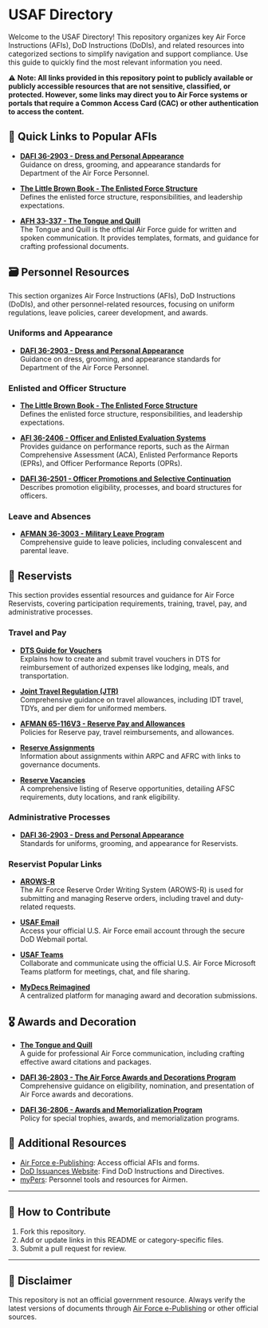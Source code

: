 # USAF Directory

Welcome to the USAF Directory! This repository organizes key Air Force Instructions (AFIs), DoD Instructions (DoDIs), and related resources into categorized sections to simplify navigation and support compliance. Use this guide to quickly find the most relevant information you need.

⚠️ **Note: All links provided in this repository point to publicly available or publicly accessible resources that are not sensitive, classified, or protected. However, some links may direct you to Air Force systems or portals that require a Common Access Card (CAC) or other authentication to access the content.**

## 🔑 Quick Links to Popular AFIs

- **[DAFI 36-2903 - Dress and Personal Appearance](http://static.e-publishing.af.mil/production/1/af_a1/publication/dafi36-2903/dafi36-2903.pdf)**  
  Guidance on dress, grooming, and appearance standards for Department of the Air Force Personnel.

- **[The Little Brown Book - The Enlisted Force Structure](https://www.doctrine.af.mil/Portals/61/documents/Airman_Development/BrownBook.pdf)**  
  Defines the enlisted force structure, responsibilities, and leadership expectations.

- **[AFH 33-337 - The Tongue and Quill](https://static.e-publishing.af.mil/production/1/saf_cn/publication/dafh33-337/afh33-337.pdf)**  
  The Tongue and Quill is the official Air Force guide for written and spoken communication. It provides templates, formats, and guidance for crafting professional documents.

## 🗃️ Personnel Resources

This section organizes Air Force Instructions (AFIs), DoD Instructions (DoDIs), and other personnel-related resources, focusing on uniform regulations, leave policies, career development, and awards.

### Uniforms and Appearance

- **[DAFI 36-2903 - Dress and Personal Appearance](http://static.e-publishing.af.mil/production/1/af_a1/publication/dafi36-2903/dafi36-2903.pdf)**  
  Guidance on dress, grooming, and appearance standards for Department of the Air Force Personnel.

### Enlisted and Officer Structure
- **[The Little Brown Book - The Enlisted Force Structure](https://www.doctrine.af.mil/Portals/61/documents/Airman_Development/BrownBook.pdf)**  
  Defines the enlisted force structure, responsibilities, and leadership expectations.

- **[AFI 36-2406 - Officer and Enlisted Evaluation Systems](https://static.e-publishing.af.mil/production/1/af_a1/publication/afi36-2406/afi36-2406.pdf)**  
  Provides guidance on performance reports, such as the Airman Comprehensive Assessment (ACA), Enlisted Performance Reports (EPRs), and Officer Performance Reports (OPRs).

- **[DAFI 36-2501 - Officer Promotions and Selective Continuation](https://static.e-publishing.af.mil/production/1/af_a1/publication/dafi36-2501/dafi36-2501.pdf)**  
  Describes promotion eligibility, processes, and board structures for officers.

### Leave and Absences
- **[AFMAN 36-3003 - Military Leave Program](https://www.e-publishing.af.mil/product-index/)**  
  Comprehensive guide to leave policies, including convalescent and parental leave.


## 🛫 Reservists

This section provides essential resources and guidance for Air Force Reservists, covering participation requirements, training, travel, pay, and administrative processes.

### Travel and Pay
- **[DTS Guide for Vouchers](https://media.defense.gov/2022/May/11/2002995240/-1/-1/0/DTS_Guide_3_Vouchers.PDF)**  
  Explains how to create and submit travel vouchers in DTS for reimbursement of authorized expenses like lodging, meals, and transportation.

- **[Joint Travel Regulation (JTR)](https://www.travel.dod.mil/Policy-Regulations/Joint-Travel-Regulations/)**  
  Comprehensive guidance on travel allowances, including IDT travel, TDYs, and per diem for uniformed members.

- **[AFMAN 65-116V3 - Reserve Pay and Allowances](https://static.e-publishing.af.mil/production/1/saf_fm/publication/afman65-116v3/afman65-116v3.pdf)**  
  Policies for Reserve pay, travel reimbursements, and allowances.

- **[Reserve Assignments](https://www.arpc.afrc.af.mil/Services/Assignments/)**  
  Information about assignments within ARPC and AFRC with links to governance documents.

- **[Reserve Vacancies](https://afmilpers.us.af.mil/RMVSNet40/SelectVacancies.aspx)**  
  A comprehensive listing of Reserve opportunities, detailing AFSC requirements, duty locations, and rank eligibility.

### Administrative Processes

- **[DAFI 36-2903 - Dress and Personal Appearance](http://static.e-publishing.af.mil/production/1/af_a1/publication/dafi36-2903/dafi36-2903.pdf)**  
  Standards for uniforms, grooming, and appearance for Reservists.

### Reservist Popular Links

- **[AROWS-R](https://arowsr.afrc.af.mil/arows-r)**  
  The Air Force Reserve Order Writing System (AROWS-R) is used for submitting and managing Reserve orders, including travel and duty-related requests.

- **[USAF Email](https://webmail.apps.mil)**  
  Access your official U.S. Air Force email account through the secure DoD Webmail portal.

- **[USAF Teams](https://dod.teams.microsoft.us/)**  
  Collaborate and communicate using the official U.S. Air Force Microsoft Teams platform for meetings, chat, and file sharing.

- **[MyDecs Reimagined](https://myfss.us.af.mil/USAFCommunity/s/mydecs-reimagined)**  
  A centralized platform for managing award and decoration submissions.


## 🎖️ Awards and Decoration

- **[The Tongue and Quill](https://www.airuniversity.af.edu/Portals/10/AFWIC/Tongue-and-Quill.pdf)**  
  A guide for professional Air Force communication, including crafting effective award citations and packages.

- **[DAFI 36-2803 - The Air Force Awards and Decorations Program](https://static.e-publishing.af.mil/production/1/af_a1/publication/dafi36-2803/dafi36-2803.pdf)**  
  Comprehensive guidance on eligibility, nomination, and presentation of Air Force awards and decorations.

- **[DAFI 36-2806 - Awards and Memorialization Program](https://static.e-publishing.af.mil/production/1/af_a1/publication/dafman36-2806/dafman36-2806.pdf)**  
  Policy for special trophies, awards, and memorialization programs.

## 🔗 Additional Resources
- [Air Force e-Publishing](https://www.e-publishing.af.mil): Access official AFIs and forms.
- [DoD Issuances Website](https://www.esd.whs.mil/Directives): Find DoD Instructions and Directives.
- [myPers](https://mypers.af.mil): Personnel tools and resources for Airmen.

---

## 🤝 How to Contribute

1. Fork this repository.
2. Add or update links in this README or category-specific files.
3. Submit a pull request for review.

---

## 📜 Disclaimer

This repository is not an official government resource. Always verify the latest versions of documents through [Air Force e-Publishing](https://www.e-publishing.af.mil) or other official sources.